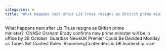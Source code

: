 ```yaml
---
categories: a
title: "What happens next after Liz Truss resigns as British prime minister  CNN"
---
```

What happens next after Liz Truss resigns as British prime minister?&nbsp;&nbsp;CNNSir Graham Brady confirms new prime minister will be in office by 28 October&nbsp;&nbsp;Guardian NewsUK Premier Could Be Decided Monday as Tories Set Contest Rules&nbsp;&nbsp;BloombergContenders in UK leadership race 